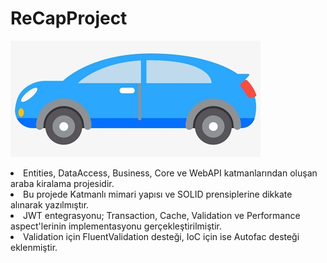  # ReCapProject
![Banner Resmi](https://github.com/ZekiyenurAydemir/ReCapProject/blob/master/WebAPI/Public/Images/CarImages/banner.png)
 
<li> Entities, DataAccess, Business, Core ve WebAPI katmanlarından oluşan araba kiralama projesidir.
<li>Bu projede Katmanlı mimari yapısı ve SOLID prensiplerine dikkate alınarak yazılmıştır. 
<li>JWT entegrasyonu; Transaction, Cache, Validation ve Performance aspect'lerinin implementasyonu gerçekleştirilmiştir.
<li>Validation için FluentValidation desteği, IoC için ise Autofac desteği eklenmiştir.
